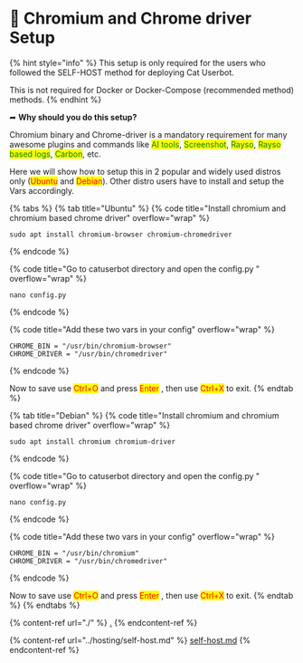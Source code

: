 # 📕 Chromium and Chrome driver Setup

{% hint style="info" %}
This setup is only required for the users who followed the SELF-HOST method for deploying Cat Userbot.

This is not required for Docker or Docker-Compose (recommended method) methods.
{% endhint %}

➦ **Why should you do this setup?**

Chromium binary and Chrome-driver is a mandatory requirement for many awesome plugins and commands like <mark style="color:green;">AI tools</mark>, <mark style="color:green;">Screenshot</mark>, <mark style="color:green;">Rayso</mark>, <mark style="color:green;">Rayso based logs</mark>, <mark style="color:green;">Carbon</mark>, etc.

Here we will show how to setup this in 2 popular and widely used distros only (<mark style="color:red;">Ubuntu</mark> and <mark style="color:red;">Debian</mark>). Other distro users have to install and setup the Vars accordingly.

{% tabs %}
{% tab title="Ubuntu" %}
{% code title="Install chromium and chromium based chrome driver" overflow="wrap" %}
```batch
sudo apt install chromium-browser chromium-chromedriver
```
{% endcode %}

{% code title="Go to catuserbot directory and open the config.py " overflow="wrap" %}
```batch
nano config.py
```
{% endcode %}

{% code title="Add these two vars in your config" overflow="wrap" %}
```batch
CHROME_BIN = "/usr/bin/chromium-browser"
CHROME_DRIVER = "/usr/bin/chromedriver"
```
{% endcode %}

Now to save use <mark style="color:red;">Ctrl+O</mark> and press <mark style="color:red;">Enter</mark> , then use <mark style="color:red;">Ctrl+X</mark> to exit.
{% endtab %}

{% tab title="Debian" %}
{% code title="Install chromium and chromium based chrome driver" overflow="wrap" %}
```batch
sudo apt install chromium chromium-driver
```
{% endcode %}

{% code title="Go to catuserbot directory and open the config.py " overflow="wrap" %}
```batch
nano config.py
```
{% endcode %}

{% code title="Add these two vars in your config" overflow="wrap" %}
```batch
CHROME_BIN = "/usr/bin/chromium"
CHROME_DRIVER = "/usr/bin/chromedriver"
```
{% endcode %}

Now to save use <mark style="color:red;">Ctrl+O</mark> and press <mark style="color:red;">Enter</mark> , then use <mark style="color:red;">Ctrl+X</mark> to exit.
{% endtab %}
{% endtabs %}

{% content-ref url="./" %}
[.](./)
{% endcontent-ref %}

{% content-ref url="../hosting/self-host.md" %}
[self-host.md](../hosting/self-host.md)
{% endcontent-ref %}
